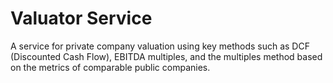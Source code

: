 

# Valuator Service

A service for private company valuation using key methods
such as DCF (Discounted Cash Flow), EBITDA multiples, 
and the multiples method based on the metrics of 
comparable public companies.

